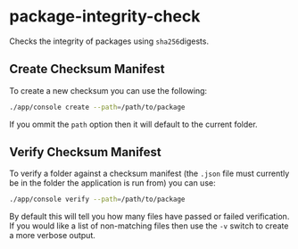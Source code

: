 # package-integrity-check
Checks the integrity of packages using `sha256`digests.

## Create Checksum Manifest
To create a new checksum you can use the following:

```bash
./app/console create --path=/path/to/package
```

If you ommit the `path` option then it will default to the current folder.


## Verify Checksum Manifest
To verify a folder against a checksum manifest (the `.json` file must currently be in the folder the application is run from) you can use:

```bash
./app/console verify --path=/path/to/package
```

By default this will tell you how many files have passed or failed verification. If you would like a list of non-matching files then use the `-v` switch to create a more verbose output.
